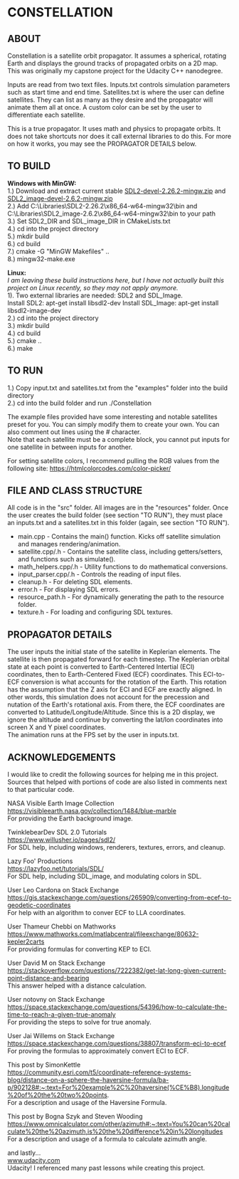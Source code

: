 # CONSTELLATION

## ABOUT
Constellation is a satellite orbit propagator. It assumes a spherical, rotating Earth and displays the ground tracks of propagated orbits on a 2D map. This was originally my capstone project for the Udacity C++ nanodegree.

Inputs are read from two text files. Inputs.txt controls simulation parameters such as start time and end time. Satellites.txt is where the user can define satellites. They can list as many as they desire and the propagator will animate them all at once. A custom color can be set by the user to differentiate each satellite.

This is a true propagator. It uses math and physics to propagate orbits. It does not take shortcuts nor does it call external libraries to do this. For more on how it works, you may see the PROPAGATOR DETAILS below.

## TO BUILD
**Windows with MinGW:**  
1.) Download and extract current stable [SDL2-devel-2.26.2-mingw.zip](https://github.com/libsdl-org/SDL/releases) and [SDL2_image-devel-2.6.2-mingw.zip](https://github.com/libsdl-org/SDL_image/releases)  
2.) Add C:\Libraries\SDL2-2.26.2\x86_64-w64-mingw32\bin and C:\Libraries\SDL2_image-2.6.2\x86_64-w64-mingw32\bin to your path  
3.) Set SDL2_DIR and SDL_image_DIR in CMakeLists.txt  
4.) cd into the project directory  
5.) mkdir build  
6.) cd build  
7.) cmake -G "MinGW Makefiles" ..  
8.) mingw32-make.exe  

**Linux:**  
*I am leaving these build instructions here, but I have not actually built this project on Linux recently, so they may not apply anymore.*  
1). Two external libraries are needed: SDL2 and SDL_Image.  
Install SDL2: apt-get install libsdl2-dev
Install SDL_Image: apt-get install libsdl2-image-dev  
2.) cd into the project directory  
3.) mkdir build  
4.) cd build  
5.) cmake ..  
6.) make  

## TO RUN 
1.) Copy input.txt and satellites.txt from the "examples" folder into the build directory  
2.) cd into the build folder and run ./Constellation

The example files provided have some interesting and notable satellites preset for you. You can simply modify them to create your own. You can also comment out lines using the # character.  
Note that each satellite must be a complete block, you cannot put inputs for one satellite in between inputs for another.

For setting satellite colors, I recommend pulling the RGB values from the following site: https://htmlcolorcodes.com/color-picker/

## FILE AND CLASS STRUCTURE
All code is in the "src" folder. All images are in the "resources" folder. Once the user creates the build folder (see section "TO RUN"), they must place an inputs.txt and a satellites.txt in this folder (again, see section "TO RUN"). 

- main.cpp            - Contains the main() function. Kicks off satellite simulation and manages rendering/animation.
- satellite.cpp/.h    - Contains the satellite class, including getters/setters, and functions such as simulate().
- math_helpers.cpp/.h - Utility functions to do mathematical conversions.
- input_parser.cpp/.h - Controls the reading of input files.
- cleanup.h           - For deleting SDL elements.
- error.h             - For displaying SDL errors.
- resource_path.h     - For dynamically generating the path to the resource folder.
- texture.h           - For loading and configuring SDL textures.

## PROPAGATOR DETAILS
The user inputs the initial state of the satellite in Keplerian elements. The satellite is then propagated forward for each timestep. The Keplerian orbital state at each point is converted to Earth-Centered Intertial (ECI) coordinates, then to Earth-Centered Fixed (ECF) coordinates. This ECI-to-ECF conversion is what accounts for the rotation of the Earth. This rotation has the assumption that the Z axis for ECI and ECF are exactly aligned. In other words, this simulation does not account for the precession and nutation of the Earth's rotational axis. From there, the ECF coordinates are converted to Latitude/Longitude/Altitude. Since this is a 2D display, we ignore the altitude and continue by converting the lat/lon coordinates into screen X and Y pixel coordinates.  
The animation runs at the FPS set by the user in inputs.txt.

## ACKNOWLEDGEMENTS
I would like to credit the following sources for helping me in this project. Sources that helped with portions of code are also listed in comments next to that particular code.

NASA Visible Earth Image Collection  
https://visibleearth.nasa.gov/collection/1484/blue-marble  
For providing the Earth background image.  

TwinklebearDev SDL 2.0 Tutorials  
https://www.willusher.io/pages/sdl2/  
For SDL help, including windows, renderers, textures, errors, and cleanup.  

Lazy Foo' Productions  
https://lazyfoo.net/tutorials/SDL/  
For SDL help, including SDL_image, and modulating colors in SDL.  

User Leo Cardona on Stack Exchange  
https://gis.stackexchange.com/questions/265909/converting-from-ecef-to-geodetic-coordinates  
For help with an algorithm to conver ECF to LLA coordinates.  

User Thameur Chebbi on Mathworks  
https://www.mathworks.com/matlabcentral/fileexchange/80632-kepler2carts  
For providing formulas for converting KEP to ECI.  

User David M on Stack Exchange  
https://stackoverflow.com/questions/7222382/get-lat-long-given-current-point-distance-and-bearing  
This answer helped with a distance calculation.  

User notovny on Stack Exchange  
https://space.stackexchange.com/questions/54396/how-to-calculate-the-time-to-reach-a-given-true-anomaly  
For providing the steps to solve for true anomaly.  

User Jai Willems on Stack Exchange  
https://space.stackexchange.com/questions/38807/transform-eci-to-ecef  
For proving the formulas to approximately convert ECI to ECF.  

This post by SimonKettle  
https://community.esri.com/t5/coordinate-reference-systems-blog/distance-on-a-sphere-the-haversine-formula/ba-p/902128#:~:text=For%20example%2C%20haversine(%CE%B8),longitude%20of%20the%20two%20points.  
For a description and usage of the Haversine Formula.  

This post by Bogna Szyk and Steven Wooding  
https://www.omnicalculator.com/other/azimuth#:~:text=You%20can%20calculate%20the%20azimuth,is%20the%20difference%20in%20longitudes  
For a description and usage of a formula to calculate azimuth angle.  

and lastly...  
www.udacity.com  
Udacity! I referenced many past lessons while creating this project.  
